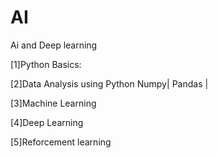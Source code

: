 # AI

Ai and Deep learning

[1]Python Basics:

[2]Data Analysis using Python
Numpy| Pandas | 

[3]Machine Learning


[4]Deep Learning


[5]Reforcement learning

